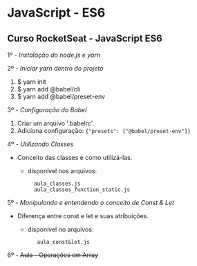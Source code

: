# JavaScript - ES6
## Curso RocketSeat - JavaScript ES6

1º - *Instalação do node.js e yarn*

2º - *Iniciar yarn dentro do projeto*

1. $ yarn init
2. $ yarn add @babel/cli
3. $ yarn add @babel/preset-env

3º - *Configuração do Babel*

  1. Criar um arquivo '.babelrc'.
  2. Adiciona configuração:
     ``` {"presets": ["@babel/preset-env"]} ```

4º - *Utilizando Classes*

- Conceito das classes e como utilizá-las.

  - disponível nos arquivos:

    ```
      aula_classes.js
      aula_classes_function_static.js
    ```

5º - *Manipulando e entendendo o conceito de Const & Let*

 - Diferença entre const e let e suas atribuições.

   - disponível no arquivos:
     ```
        aula_const&let.js
     ```

6º - ~~Aula - Operações em Array~~
